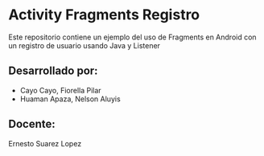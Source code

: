# Activity Fragments Registro

Este repositorio contiene un ejemplo del uso de Fragments en Android con un registro de usuario usando Java y Listener

## Desarrollado por:

- Cayo Cayo, Fiorella Pilar
- Huaman Apaza, Nelson Aluyis

## Docente:

Ernesto Suarez Lopez
